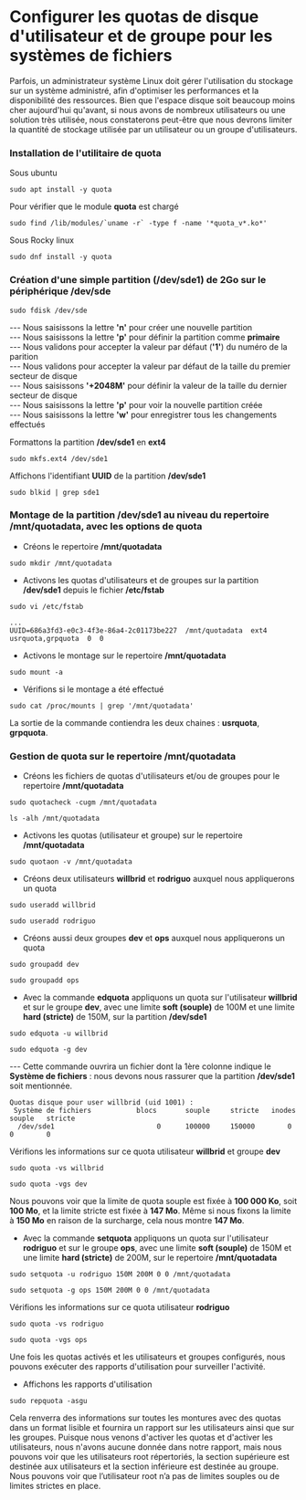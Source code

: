 # Configurer les quotas de disque d'utilisateur et de groupe pour les systèmes de fichiers

Parfois, un administrateur système Linux doit gérer l'utilisation du stockage sur un système administré, afin d'optimiser les performances et la disponibilité des ressources. Bien que l'espace disque soit beaucoup moins cher aujourd'hui qu'avant, si nous avons de nombreux utilisateurs ou une solution très utilisée, nous constaterons peut-être que nous devrons limiter la quantité de stockage utilisée par un utilisateur ou un groupe d'utilisateurs.

### Installation de l'utilitaire de quota

Sous ubuntu

```
sudo apt install -y quota
```

Pour vérifier que le module **quota** est chargé

```
sudo find /lib/modules/`uname -r` -type f -name '*quota_v*.ko*'
```

Sous Rocky linux

```
sudo dnf install -y quota
```

### Création d'une simple partition (/dev/sde1) de 2Go sur le périphérique /dev/sde

```
sudo fdisk /dev/sde
```

--- Nous saisissons la lettre **'n'** pour créer une nouvelle partition <br>
--- Nous saisissons la lettre **'p'** pour définir la partition comme **primaire** <br>
--- Nous validons pour accepter la valeur par défaut (**'1'**) du numéro de la parition <br>
--- Nous validons pour accepter la valeur par défaut de la taille du premier secteur de disque <br>
--- Nous saisissons **'+2048M'** pour définir la valeur de la taille du dernier secteur de disque <br>
--- Nous saisissons la lettre **'p'** pour voir la nouvelle partition créée <br>
--- Nous saisissons la lettre **'w'** pour enregistrer tous les changements effectués

Formattons la partition **/dev/sde1** en **ext4**

```
sudo mkfs.ext4 /dev/sde1
```

Affichons l'identifiant **UUID** de la partition **/dev/sde1**

```
sudo blkid | grep sde1
```

### Montage de la partition /dev/sde1 au niveau du repertoire /mnt/quotadata, avec les options de quota

- Créons le repertoire **/mnt/quotadata**

```
sudo mkdir /mnt/quotadata
```

- Activons les quotas d'utilisateurs et de groupes sur la partition **/dev/sde1** depuis le fichier **/etc/fstab**

```
sudo vi /etc/fstab
```

```
...
UUID=686a3fd3-e0c3-4f3e-86a4-2c01173be227  /mnt/quotadata  ext4  usrquota,grpquota  0  0
```

- Activons le montage sur le repertoire **/mnt/quotadata**

```
sudo mount -a
```

- Vérifions si le montage a été effectué

```
sudo cat /proc/mounts | grep '/mnt/quotadata'
```

La sortie de la commande contiendra les deux chaines : **usrquota**, **grpquota**.

### Gestion de quota sur le repertoire /mnt/quotadata

- Créons les fichiers de quotas d'utilisateurs et/ou de groupes pour le repertoire **/mnt/quotadata**

```
sudo quotacheck -cugm /mnt/quotadata
```

```
ls -alh /mnt/quotadata
```

- Activons les quotas (utilisateur et groupe) sur le repertoire **/mnt/quotadata**

```
sudo quotaon -v /mnt/quotadata
```

- Créons deux utilisateurs **willbrid** et **rodriguo** auxquel nous appliquerons un quota

```
sudo useradd willbrid
```

```
sudo useradd rodriguo
```

- Créons aussi deux groupes **dev** et **ops** auxquel nous appliquerons un quota

```
sudo groupadd dev
```

```
sudo groupadd ops
```

- Avec la commande **edquota** appliquons un quota sur l'utilisateur **willbrid** et sur le groupe **dev**, avec une limite **soft (souple)** de 100M et une limite **hard (stricte)** de 150M, sur la partition **/dev/sde1**

```
sudo edquota -u willbrid
```

```
sudo edquota -g dev
```

--- Cette commande ouvrira un fichier dont la 1ère colonne indique le **Système de fichiers** : nous devons nous rassurer que la partition **/dev/sde1** soit mentionnée.

```
Quotas disque pour user willbrid (uid 1001) :
 Système de fichiers           blocs       souple     stricte   inodes    souple   stricte
  /dev/sde1                         0      100000     150000        0        0        0
```

Vérifions les informations sur ce quota utilisateur **willbrid** et groupe **dev**

```
sudo quota -vs willbrid
```

```
sudo quota -vgs dev
```

Nous pouvons voir que la limite de quota souple est fixée à **100 000 Ko**, soit **100 Mo**, et la limite stricte est fixée à **147 Mo**. Même si nous fixons la limite à **150 Mo** en raison de la surcharge, cela nous montre **147 Mo**.

- Avec la commande **setquota** appliquons un quota sur l'utilisateur **rodriguo** et sur le groupe **ops**, avec une limite **soft (souple)** de 150M et une limite **hard (stricte)** de 200M, sur le repertoire **/mnt/quotadata**

```
sudo setquota -u rodriguo 150M 200M 0 0 /mnt/quotadata
```

```
sudo setquota -g ops 150M 200M 0 0 /mnt/quotadata
```

Vérifions les informations sur ce quota utilisateur **rodriguo**

```
sudo quota -vs rodriguo
```

```
sudo quota -vgs ops
```

Une fois les quotas activés et les utilisateurs et groupes configurés, nous pouvons exécuter des rapports d'utilisation pour surveiller l'activité.

- Affichons les rapports d'utilisation

```
sudo repquota -asgu
```

Cela renverra des informations sur toutes les montures avec des quotas dans un format lisible et fournira un rapport sur les utilisateurs ainsi que sur les groupes. Puisque nous venons d'activer les quotas et d'activer les utilisateurs, nous n'avons aucune donnée dans notre rapport, mais nous pouvons voir que les utilisateurs root répertoriés, la section supérieure est destinée aux utilisateurs et la section inférieure est destinée au groupe. Nous pouvons voir que l’utilisateur root n’a pas de limites souples ou de limites strictes en place.